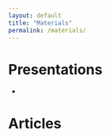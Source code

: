 ```yaml
---
layout: default
title: "Materials"
permalink: /materials/
---
```


# Presentations
- []()

# Articles
